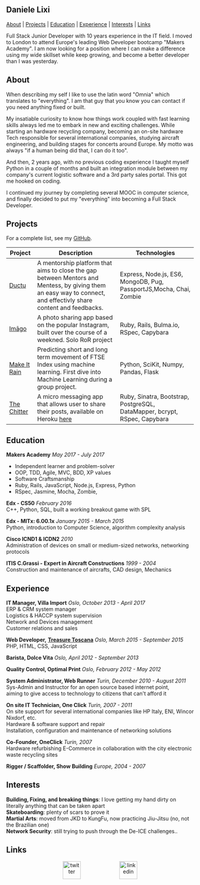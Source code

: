 ## Daniele Lixi

[About](#about) | [Projects](#projects) | [Education](#education) | [Experience](#experience) | [Interests](#interests) | [Links](#links)


Full Stack Junior Developer with 10 years experience in the IT field. I moved to London to attend Europe's leading Web Developer bootcamp "Makers Academy". I am now looking for a position where I can make a difference using my wide skillset while keep growing, and become a better developer than I was yesterday.

## About
When describing my self I like to use the latin word "Omnia" which translates to "everything".
I am that guy that you know you can contact if you need anything fixed or built.

My insatiable curiosity to know how things work coupled with fast learning skills always led me to embark in new and exciting challenges.
While starting an hardware recycling company, becoming an on-site hardware Tech responsible for several international companies, studying aircraft engineering, and building stages for concerts around Europe.
My motto was always "if a human being did that, I can do it too".

And then, 2 years ago, with no previous coding experience I taught myself Python in a couple of months and built an integration module between my company's current logistic software and a 3rd party sales portal. This got me hooked on coding.

I continued my journey by completing several MOOC in computer science, and finally decided to put my "everything" into becoming a Full Stack Developer.

## Projects
For a complete list, see my [GitHub](https://github.com/y0m0?tab=repositories).

| Project           | Description | Technologies |
|---                |---          |---           |
| [Ductu](https://ductu.herokuapp.com/) | A mentorship platform that aims to close the gap between Mentors and Mentess, by giving them an easy way to connect, and effectivly share content and feedbacks.| Express, Node.js, ES6, MongoDB, Pug, PassportJS,Mocha, Chai, Zombie |
| [Imāgo](https://production-imago.herokuapp.com) | A photo sharing app based on the popular Instagram, built over the course of a weekned. Solo RoR project | Ruby, Rails, Bulma.io, RSpec, Capybara |  
| [Make It Rain](https://github.com/tobywinter/makeitrain) | Predicting short and long term movement of FTSE Index using machine learning. First dive into Machine Learning during a group project. | Python, SciKit, Numpy, Pandas, Flask |  
| [The Chitter](https://github.com/y0m0/chitter-challenge) | A micro messaging app that allows user to share their posts, available on Heroku [here](https://the-chitter.herokuapp.com/) | Ruby, Sinatra, Bootstrap, PostgreSQL, DataMapper, bcrypt, RSpec, Capybara |  


## Education

**Makers Academy** *May 2017 - July 2017*  
- Independent learner and problem-solver
- OOP, TDD, Agile, MVC, BDD, XP values
- Software Craftsmanship
- Ruby, Rails, JavaScript, Node.js, Express, Python
- RSpec, Jasmine, Mocha, Zombie,

**Edx - CS50** *February 2016*  
C++, Python, SQL, built a working breakout game with SPL

**Edx - MITx: 6.00.1x** *January 2015 - March 2015*  
Python, introduction to Computer Science, algorithm complexity analysis

**Cisco ICND1 & ICDN2** *2010*  
Administration of devices on small or medium-sized networks, networking protocols

**ITIS C.Grassi - Expert in Aircraft Constructions** *1999 - 2004*  
Construction and maintenance of aircrafts, CAD design, Mechanics

## Experience

**IT Manager, Villa Import** *Oslo, October 2013 - April 2017*  
ERP & CRM system manager  
Logistics & HACCP system supervision  
Network and Devices management  
Customer relations and sales

**Web Developer,** [**Treasure Toscana**](http://www.treasuretoscana.com/) *Oslo, March 2015 - September 2015*  
PHP, HTML, CSS, JavaScript

**Barista, Dolce Vita** *Oslo, April 2012 - September 2013*

**Quality Control, Optimal Print** *Oslo, February 2012 - May 2012*

**System Administrator, Web Runner** *Turin, December 2010 - August 2011*  
Sys-Admin and Instructor for an open source based internet point,  
aiming to give access to technology to citizens that can't afford it

**On site IT Technician, One Click** *Turin, 2007 - 2011*   
On site support for several international companies like HP Italy, ENI, Wincor Nixdorf, etc.  
Hardware & software support and repair  
Installation, configuration and maintenance of networking solutions

**Co-Founder, OneClick** *Turin, 2007*  
Hardware refurbishing E-Commerce in collaboration with the city electronic waste recycling sites

**Rigger / Scaffolder, Show Building** *Europe, 2004 - 2007*

## Interests
 **Building, Fixing, and breaking things**: I love getting my hand dirty on literally anything that can be taken apart  
 **Skateboarding**: plenty of scars to prove it  
 **Martial Arts**: moved from JKD to KungFu, now practicing Jiu-Jitsu (no, not the Brazilian one)  
 **Network Security**: still trying to push through the De-ICE challenges..  

## Links

<p align="center">
<a href="https://twitter.com/YoMoZ">
<img src="http://icon-icons.com/icons2/642/PNG/512/twitter_2_icon-icons.com_59206.png" alt="twitter" hspace="50" height="48" width="48"></a>

<a href="https://www.linkedin.com/in/daniele-lixi-04190310a">
<img src="http://icon-icons.com/icons2/808/PNG/512/linkedin_icon-icons.com_66096.png" alt="linkedin" hspace="50" height="48" width="48"></a>
</p>

